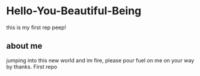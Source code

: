# Hello-You-Beautiful-Being
this is my first rep peep!

## about me
jumping into this new world and im fire, please pour fuel on me on your way by thanks.
First repo
